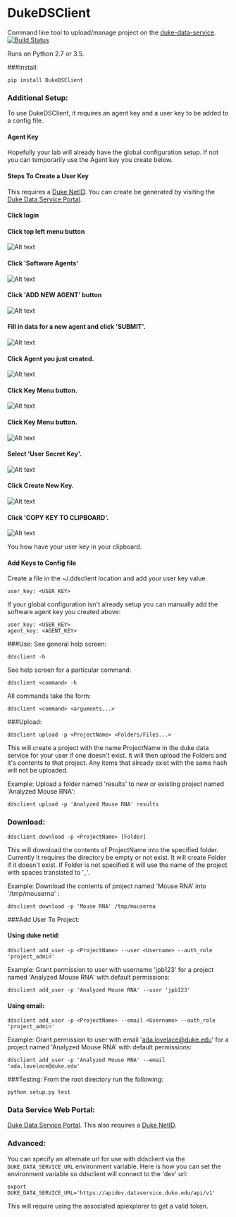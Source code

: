 # DukeDSClient
Command line tool to upload/manage project on the [duke-data-service](https://github.com/Duke-Translational-Bioinformatics/duke-data-service).
[![Build Status](https://travis-ci.org/Duke-GCB/DukeDSClient.svg?branch=master)](https://travis-ci.org/Duke-GCB/DukeDSClient)

Runs on Python 2.7 or 3.5.

###Install:
```
pip install DukeDSClient
```

### Additional Setup:
To use DukeDSClient, it requires an agent key and a user key to be added to a config file.

#### Agent Key
Hopefully your lab will already have the global configuration setup.
If not you can temporarily use the Agent key you create below.

#### Steps To Create a User Key
This requires a [Duke NetID](https://oit.duke.edu/email-accounts/netid/).
You can create be generated by visiting the [Duke Data Service Portal](https://dataservice.duke.edu).
####  Click login
####  Click top left menu button
![Alt text](/images/TopLeftMenuButton.png?raw=true "Top Left Menu Button")
####  Click 'Software Agents'
![Alt text](/images/TopLeftMenu.png?raw=true "Top Left Menu")
####  Click 'ADD NEW AGENT' button
![Alt text](/images/AddAgentButton.png?raw=true "Add Agent Button")
####  Fill in data for a new agent and click 'SUBMIT'.
![Alt text](/images/CreateAgent.png?raw=true "Create Agent")
####  Click Agent you just created.
![Alt text](/images/ClickAgent.png?raw=true "Click Agent")
####  Click Key Menu button.
![Alt text](/images/KeyMenuButton.png?raw=true "Key Menu Button")
####  Click Key Menu button.
![Alt text](/images/KeyMenuButton.png?raw=true "Key Menu Button")
####  Select 'User Secret Key'.
![Alt text](/images/KeyMenu.png?raw=true "Key Menu Button")
####  Click Create New Key.
![Alt text](/images/CreateNewKey.png?raw=true "Key Menu Button")
####  Click 'COPY KEY TO CLIPBOARD'.
![Alt text](/images/CopyKeyToClipboard.png?raw=true "Key Menu Button")


You how have your user key in your clipboard.

#### Add Keys to Config file
Create a file in the ~/.ddsclient location and add your user key value.
```
user_key: <USER_KEY>
```
If your global configuration isn't already setup you can manually add the software agent key you created above:
```
user_key: <USER_KEY>
agent_key: <AGENT_KEY>
```

###Use:
See general help screen:
```
ddsclient -h
```
See help screen for a particular command:
```
ddsclient <command> -h
```

All commands take the form:
```
ddsclient <command> <arguments...>
```

###Upload:
```
ddsclient upload -p <ProjectName> <Folders/Files...>
```

This will create a project with the name ProjectName in the duke data service for your user if one doesn't exist.
It will then upload the Folders and it's contents to that project.
Any items that already exist with the same hash will not be uploaded.


Example: Upload a folder named 'results' to new or existing project named 'Analyzed Mouse RNA':
```
ddsclient upload -p 'Analyzed Mouse RNA' results
```

### Download:
```
ddsclient download -p <ProjectName> [Folder]
```
This will download the contents of ProjectName into the specified folder.
Currently it requires the directory be empty or not exist.
It will create Folder if it doesn't exist.
If Folder is not specified it will use the name of the project with spaces translated to '_'.

Example: Download the contents of project named 'Mouse RNA' into '/tmp/mouserna' :
```
ddsclient download -p 'Mouse RNA' /tmp/mouserna
```


###Add User To Project:
#### Using duke netid:
```
ddsclient add_user -p <ProjectName> --user <Username> --auth_role 'project_admin'
```
Example: Grant permission to user with username 'jpb123' for a project named 'Analyzed Mouse RNA' with default permissions:
```
ddsclient add_user -p 'Analyzed Mouse RNA' --user 'jpb123'
```

#### Using email:
```
ddsclient add_user -p <ProjectName> --email <Username> --auth_role 'project_admin'
```
Example: Grant permission to user with email 'ada.lovelace@duke.edu' for a project named 'Analyzed Mouse RNA' with default permissions:
```
ddsclient add_user -p 'Analyzed Mouse RNA' --email 'ada.lovelace@duke.edu'
```


###Testing:
From the root directory run the following:
```
python setup.py test
```

### Data Service Web Portal:
[Duke Data Service Portal](https://dataservice.duke.edu).
This also requires a [Duke NetID](https://oit.duke.edu/email-accounts/netid/).

### Advanced:
You can specify an alternate url for use with ddsclient via the `DUKE_DATA_SERVICE_URL` environment variable.
Here is how you can set the environment variable so ddsclient will connect to the 'dev' url:
```
export DUKE_DATA_SERVICE_URL='https://apidev.dataservice.duke.edu/api/v1'
```
This will require using the associated apiexplorer to get a valid token.


